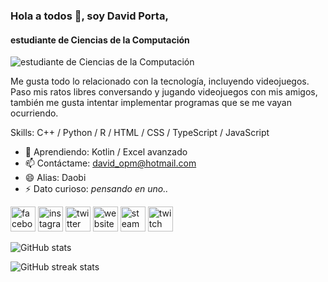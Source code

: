 ### Hola a todos 👋, soy David Porta,
#### estudiante de Ciencias de la Computación
![estudiante de Ciencias de la Computación](https://wallpapercave.com/wp/wp5805427.gif)

Me gusta todo lo relacionado con la tecnología, incluyendo videojuegos. Paso mis ratos libres conversando y jugando videojuegos con mis amigos, también me gusta intentar implementar programas que se me vayan ocurriendo. 

Skills: C++ / Python / R / HTML / CSS / TypeScript / JavaScript

- 🌱 Aprendiendo: Kotlin / Excel avanzado 
- 📫 Contáctame: david_opm@hotmail.com 
- 😄 Alias: Daobi
- ⚡ Dato curioso: *pensando en uno..*


[<img src='https://cdn.jsdelivr.net/npm/simple-icons@3.0.1/icons/facebook.svg' alt='facebook' height='40'>](https://www.facebook.com/david.porta08)  [<img src='https://cdn.jsdelivr.net/npm/simple-icons@3.0.1/icons/instagram.svg' alt='instagram' height='40'>](https://www.instagram.com/dopm8/)  [<img src='https://cdn.jsdelivr.net/npm/simple-icons@3.0.1/icons/twitter.svg' alt='twitter' height='40'>](https://twitter.com/DaCvid8)  [<img src='https://cdn.jsdelivr.net/npm/simple-icons@3.0.1/icons/icloud.svg' alt='website' height='40'>](my-web-page.com)  [<img src='https://cdn.jsdelivr.net/npm/simple-icons@3.0.1/icons/steam.svg' alt='steam' height='40'>](https://steamcommunity.com/id/Daobi637/)  [<img src='https://cdn.jsdelivr.net/npm/simple-icons@3.0.1/icons/twitch.svg' alt='twitch' height='40'>](https://www.twitch.tv/daobi637/about)  

![GitHub stats](https://github-readme-stats.vercel.app/api?username=DPorta&show_icons=true)  

![GitHub streak stats](https://github-readme-streak-stats.herokuapp.com/?user=DPorta)  

